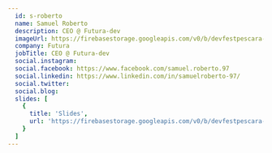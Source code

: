 ```yaml
---
  id: s-roberto
  name: Samuel Roberto
  description: CEO @ Futura-dev
  imageUrl: https://firebasestorage.googleapis.com/v0/b/devfestpescara-2023.appspot.com/o/speakers%2Fs-roberto.jpeg?alt=media&token=690c69e8-33c4-4243-88a7-c5bad5939998
  company: Futura
  jobTitle: CEO @ Futura-dev
  social.instagram: 
  social.facebook: https://www.facebook.com/samuel.roberto.97
  social.linkedin: https://www.linkedin.com/in/samuelroberto-97/
  social.twitter: 
  social.blog: 
  slides: [
    {
      title: 'Slides',
      url: 'https://firebasestorage.googleapis.com/v0/b/devfestpescara-2023.appspot.com/o/slides%2FLa%20Tokenizzazione%20nel%20mondo%20Blockchain%20-%20Samuel%20Roberto.pdf?alt=media&token=4d7f48ae-f618-4974-b3de-fbf4025e6ab0'
    }
  ]
---
```


  